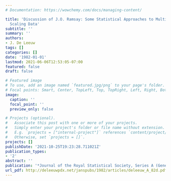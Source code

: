 ```yaml
---
# Documentation: https://wowchemy.com/docs/managing-content/

title: 'Discussion of J.O. Ramsay: Some Statistical Approaches to Multidimensional
  Scaling Data'
subtitle: ''
summary: ''
authors:
- J. De Leeuw
tags: []
categories: []
date: '1982-01-01'
lastmod: 2021-06-06T12:53:05-07:00
featured: false
draft: false

# Featured image
# To use, add an image named `featured.jpg/png` to your page's folder.
# Focal points: Smart, Center, TopLeft, Top, TopRight, Left, Right, BottomLeft, Bottom, BottomRight.
image:
  caption: ''
  focal_point: ''
  preview_only: false

# Projects (optional).
#   Associate this post with one or more of your projects.
#   Simply enter your project's folder or file name without extension.
#   E.g. `projects = ["internal-project"]` references `content/project/deep-learning/index.md`.
#   Otherwise, set `projects = []`.
projects: []
publishDate: '2021-10-25T19:23:28.711021Z'
publication_types:
- '2'
abstract: ''
publication: '*Journal of the Royal Statistical Society, Series A (General)*'
url_pdf: http://deleeuwpdx.net/janspubs/1982/articles/deleeuw_A_82d.pdf
---
```

